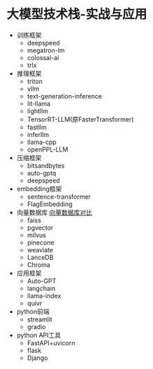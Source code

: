 # 大模型技术栈-实战与应用
- 训练框架
    - deepspeed
    - megatron-lm
    - colossal-ai
    - trlx
- 推理框架
    - triton
    - vllm
    - text-generation-inference
    - lit-llama
    - lightllm
    - TensorRT-LLM(原FasterTransformer)
    - fastllm
    - inferllm
    - llama-cpp
    - openPPL-LLM
- 压缩框架
    - bitsandbytes
    - auto-gptq
    - deepspeed
- embedding框架
    - sentence-transformer
    - FlagEmbedding
- 向量数据库 [向量数据库对比]("https://www.jianshu.com/p/43cc19426113")
    - faiss
    - pgvector
    - milvus
    - pinecone
    - weaviate
    - LanceDB
    - Chroma
- 应用框架
    - Auto-GPT
    - langchain
    - llama-index
    - quivr
- python前端
    - streamlit
    - gradio
- python API工具
    - FastAPI+uvicorn
    - flask
    - Django